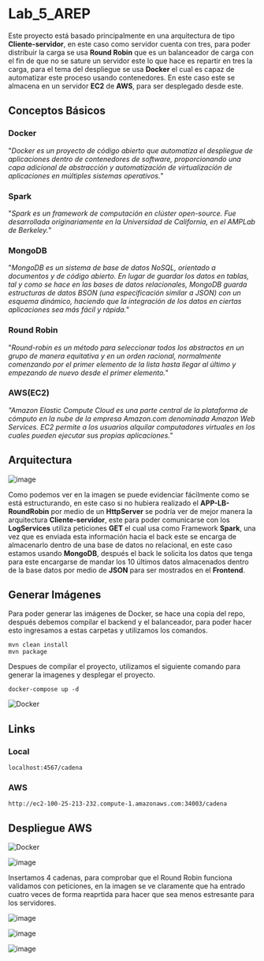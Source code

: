 # Lab_5_AREP

Este proyecto está basado principalmente en una arquitectura de tipo **Cliente-servidor**, en este caso como servidor cuenta con tres, para poder distribuir la carga se usa **Round Robin** que es un balanceador de carga con el fin de que no se sature un servidor este lo que hace es repartir en tres la carga, para el tema del despliegue se usa **Docker** el cual es capaz de automatizar este proceso usando contenedores. En este caso este se almacena en un servidor **EC2** de **AWS**, para ser desplegado desde este.


## Conceptos Básicos


### Docker


"*Docker es un proyecto de código abierto que automatiza el despliegue de aplicaciones dentro de contenedores de software, proporcionando una capa adicional de abstracción y automatización de virtualización de aplicaciones en múltiples sistemas operativos.*"


### Spark


"*Spark es un framework de computación en clúster open-source. Fue desarrollada originariamente en la Universidad de California, en el AMPLab de Berkeley.*"


### MongoDB
"*MongoDB es un sistema de base de datos NoSQL, orientado a documentos y de código abierto. En lugar de guardar los datos en tablas, tal y como se hace en las bases de datos relacionales, MongoDB guarda estructuras de datos BSON (una especificación similar a JSON) con un esquema dinámico, haciendo que la integración de los datos en ciertas aplicaciones sea más fácil y rápida.*"


### Round Robin
"*Round-robin es un método para seleccionar todos los abstractos en un grupo de manera equitativa y en un orden racional, normalmente comenzando por el primer elemento de la lista hasta llegar al último y empezando de nuevo desde el primer elemento.*"


### AWS(EC2)
*"Amazon Elastic Compute Cloud es una parte central de la plataforma de cómputo en la nube de la empresa Amazon.com denominada Amazon Web Services. EC2 permite a los usuarios alquilar computadores virtuales en los cuales pueden ejecutar sus propias aplicaciones."*

## Arquitectura

![image](https://user-images.githubusercontent.com/90571387/224220769-71a51a73-a8cd-41d4-91d2-0e48baf53dac.png)


Como podemos ver en la imagen se puede evidenciar fácilmente como se está estructurando, en este caso si no hubiera realizado el **APP-LB-RoundRobin** por medio de un **HttpServer** se podría ver de mejor manera la arquitectura **Cliente-servidor**, este para poder comunicarse con los **LogServices** utiliza peticiones **GET** el cual usa como Framework **Spark**, una vez que es enviada esta información hacia el back este se encarga de almacenarlo dentro de una base de datos no relacional, en este caso estamos usando **MongoDB**, después el back le solicita los datos que tenga para este encargarse de mandar los 10 últimos datos almacenados dentro de la base datos por medio de **JSON** para ser mostrados en el **Frontend**.

## Generar Imágenes


Para poder generar las imágenes de Docker, se hace una copia del repo, después debemos compilar el backend y el balanceador, para poder hacer esto ingresamos a estas carpetas y utilizamos los comandos.
```
mvn clean install
mvn package
```
Despues de compilar el proyecto, utilizamos el siguiente comando para generar la imagenes y desplegar el proyecto.
```
docker-compose up -d
```
![Docker](https://user-images.githubusercontent.com/90571387/224221288-6ffa9e0c-9ee7-4ce0-9b89-7d3c577eeb44.jpg)


## Links
### Local
```
localhost:4567/cadena
```
### AWS
```
http://ec2-100-25-213-232.compute-1.amazonaws.com:34003/cadena
```

## Despliegue AWS 

![Docker](https://user-images.githubusercontent.com/90571387/224221096-da3d9329-063a-4d6d-bb65-9da6126b13bc.jpg)

![image](https://user-images.githubusercontent.com/90571387/224221446-c7ef2abd-ef45-48e8-894f-ac15fd320de9.png)

Insertamos 4 cadenas, para comprobar que el Round Robin funciona validamos con peticiones, en la imagen se ve claramente que ha entrado cuatro veces de forma reaprtida para hacer que sea menos estresante para los servidores.

![image](https://user-images.githubusercontent.com/90571387/224223248-5fbc22a3-bf04-463d-a913-bf327c6a8803.png)

![image](https://user-images.githubusercontent.com/90571387/224223470-eb65b52d-b69a-486b-89b4-eef92aa02aed.png)

![image](https://user-images.githubusercontent.com/90571387/224223508-8d830629-6718-4f20-b521-926a70f03b2b.png)

